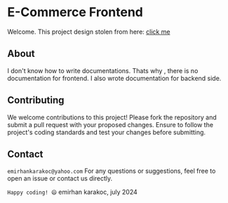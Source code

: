 
 
# E-Commerce Frontend
Welcome. This project design stolen from here: [click me](https://www.figma.com/design/wTUchfS1t0YTSCeSmZ42ru/E-commerce-Responsive-Template-(Community)-(Copy)?node-id=0-1&t=GEi01prHxrF9NqQ1-0)
<br>
## About
I don't know how to write documentations. Thats why , there is no documentation for frontend. I also wrote documentation for backend side. 


## Contributing
We welcome contributions to this project! Please fork the repository and submit a pull request with your proposed changes. Ensure to follow the project's coding standards and test your changes before submitting.

## Contact
`emirhankarakoc@yahoo.com`
For any questions or suggestions, feel free to open an issue or contact us directly.

`Happy coding! 😄`
emirhan karakoc, july 2024

